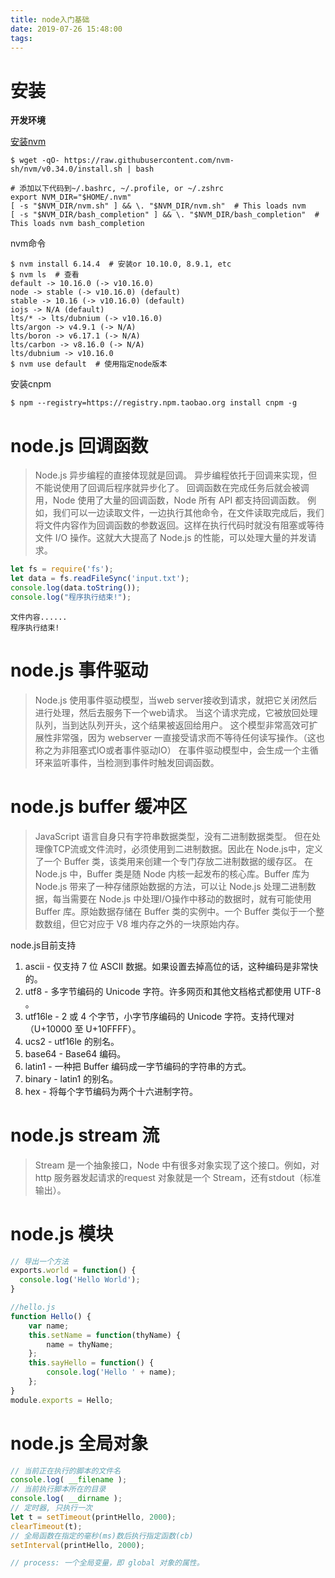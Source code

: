 ```yaml
---
title: node入门基础
date: 2019-07-26 15:48:00
tags:
---
```

# 安装

**开发环境**

[安装nvm](https://github.com/nvm-sh/nvm)

```shell
$ wget -qO- https://raw.githubusercontent.com/nvm-sh/nvm/v0.34.0/install.sh | bash
```

```shell
# 添加以下代码到~/.bashrc, ~/.profile, or ~/.zshrc
export NVM_DIR="$HOME/.nvm"
[ -s "$NVM_DIR/nvm.sh" ] && \. "$NVM_DIR/nvm.sh"  # This loads nvm
[ -s "$NVM_DIR/bash_completion" ] && \. "$NVM_DIR/bash_completion"  # This loads nvm bash_completion
```

nvm命令
```shell
$ nvm install 6.14.4  # 安装or 10.10.0, 8.9.1, etc
$ nvm ls  # 查看
default -> 10.16.0 (-> v10.16.0)
node -> stable (-> v10.16.0) (default)
stable -> 10.16 (-> v10.16.0) (default)
iojs -> N/A (default)
lts/* -> lts/dubnium (-> v10.16.0)
lts/argon -> v4.9.1 (-> N/A)
lts/boron -> v6.17.1 (-> N/A)
lts/carbon -> v8.16.0 (-> N/A)
lts/dubnium -> v10.16.0
$ nvm use default  # 使用指定node版本
```

安装cnpm
```shell
$ npm --registry=https://registry.npm.taobao.org install cnpm -g
```

# node.js 回调函数

> Node.js 异步编程的直接体现就是回调。
异步编程依托于回调来实现，但不能说使用了回调后程序就异步化了。
回调函数在完成任务后就会被调用，Node 使用了大量的回调函数，Node 所有 API 都支持回调函数。
例如，我们可以一边读取文件，一边执行其他命令，在文件读取完成后，我们将文件内容作为回调函数的参数返回。这样在执行代码时就没有阻塞或等待文件 I/O 操作。这就大大提高了 Node.js 的性能，可以处理大量的并发请求。

```js
let fs = require('fs');
let data = fs.readFileSync('input.txt');
console.log(data.toString());
console.log("程序执行结束!");
```
```shell
文件内容......
程序执行结束!
```

# node.js 事件驱动

> Node.js 使用事件驱动模型，当web server接收到请求，就把它关闭然后进行处理，然后去服务下一个web请求。
当这个请求完成，它被放回处理队列，当到达队列开头，这个结果被返回给用户。
这个模型非常高效可扩展性非常强，因为 webserver 一直接受请求而不等待任何读写操作。（这也称之为非阻塞式IO或者事件驱动IO）
在事件驱动模型中，会生成一个主循环来监听事件，当检测到事件时触发回调函数。

# node.js buffer 缓冲区

> JavaScript 语言自身只有字符串数据类型，没有二进制数据类型。
但在处理像TCP流或文件流时，必须使用到二进制数据。因此在 Node.js中，定义了一个 Buffer 类，该类用来创建一个专门存放二进制数据的缓存区。
在 Node.js 中，Buffer 类是随 Node 内核一起发布的核心库。Buffer 库为 Node.js 带来了一种存储原始数据的方法，可以让 Node.js 处理二进制数据，每当需要在 Node.js 中处理I/O操作中移动的数据时，就有可能使用 Buffer 库。原始数据存储在 Buffer 类的实例中。一个 Buffer 类似于一个整数数组，但它对应于 V8 堆内存之外的一块原始内存。

node.js目前支持
1. ascii - 仅支持 7 位 ASCII 数据。如果设置去掉高位的话，这种编码是非常快的。
2. utf8 - 多字节编码的 Unicode 字符。许多网页和其他文档格式都使用 UTF-8 。
3. utf16le - 2 或 4 个字节，小字节序编码的 Unicode 字符。支持代理对（U+10000 至 U+10FFFF）。
4. ucs2 - utf16le 的别名。
5. base64 - Base64 编码。
6. latin1 - 一种把 Buffer 编码成一字节编码的字符串的方式。
7. binary - latin1 的别名。
8. hex - 将每个字节编码为两个十六进制字符。


# node.js stream 流

> Stream 是一个抽象接口，Node 中有很多对象实现了这个接口。例如，对http 服务器发起请求的request 对象就是一个 Stream，还有stdout（标准输出）。


# node.js 模块

```js
// 导出一个方法
exports.world = function() {
  console.log('Hello World');
}

//hello.js 
function Hello() { 
    var name; 
    this.setName = function(thyName) { 
        name = thyName; 
    }; 
    this.sayHello = function() { 
        console.log('Hello ' + name); 
    }; 
}
module.exports = Hello;

```

# node.js 全局对象

```js
// 当前正在执行的脚本的文件名
console.log( __filename );
// 当前执行脚本所在的目录
console.log( __dirname );
// 定时器, 只执行一次
let t = setTimeout(printHello, 2000);
clearTimeout(t);
// 全局函数在指定的毫秒(ms)数后执行指定函数(cb)
setInterval(printHello, 2000);
```

```js
// process: 一个全局变量，即 global 对象的属性。

```